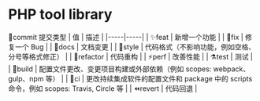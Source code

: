 # PHP tool library

🎉commit 提交类型
| 值 | 描述 |
|-----|-----|
| ✨feat | 新增一个功能 |
| 🐛fix | 修复一个 Bug |
| 📝docs | 文档变更 |
| 💄style | 代码格式（不影响功能，例如空格、分号等格式修正） |
| 🎨refactor | 代码重构 |
| ⚡️perf | 改善性能 |
| ⚗️test | 测试 |
| 🔧build | 配置文件更改、变更项目构建或外部依赖（例如 scopes: webpack、gulp、npm 等） |
| 💚ci | 更改持续集成软件的配置文件和 package 中的 scripts 命令，例如 scopes: Travis, Circle 等 |
| ⏪️revert | 代码回退 |
